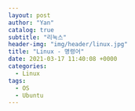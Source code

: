```yaml
---
layout: post
author: "Yan"
catalog: true
subtitle: "리눅스"
header-img: "img/header/linux.jpg"
title: "Linux - 명령어"
date: 2021-03-17 11:40:08 +0000
categories:
  - Linux
tags:
  - OS
  - Ubuntu
---
```

